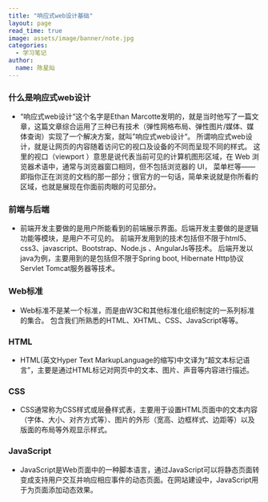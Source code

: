 ```yaml
---
title: "响应式web设计基础"
layout: page
read_time: true
image: assets/image/banner/note.jpg
categories: 
  - 学习笔记
author: 
  name: 陈星灿
---
```


### 什么是响应式web设计
* “响应式web设计“这个名字是Ethan Marcotte发明的，就是当时他写了一篇文章，这篇文章综合运用了三种已有技术（弹性网格布局、弹性图片/媒体、媒体查询）实现了一个解决方案，就叫”响应式web设计“。
所谓响应式web设计，就是让网页的内容随着访问它的视口及设备的不同而呈现不同的样式。
这里的视口（viewport ）意思是说代表当前可见的计算机图形区域，在 Web 浏览器术语中，通常与浏览器窗口相同，但不包括浏览器的 UI， 菜单栏等——即指你正在浏览的文档的那一部分；很官方的一句话，简单来说就是你所看的区域，也就是展现在你面前肉眼的可见部分。

### 前端与后端
* 前端开发主要做的是用户所能看到的前端展示界面。后端开发主要做的是逻辑功能等模块，是用户不可见的。
前端开发用到的技术包括但不限于html5、css3、javascript、Bootstrap、Node.js 、AngularJs等技术。
后端开发以java为例，主要用到的是包括但不限于Spring boot, Hibernate Http协议 Servlet Tomcat服务器等技术。

### Web标准
* Web标准不是某一个标准，而是由W3C和其他标准化组织制定的一系列标准的集合。 包含我们所熟悉的HTML、XHTML、CSS、JavaScript等等。

### HTML
* HTML(英文Hyper Text MarkupLanguage的缩写)中文译为“超文本标记语言”，主要是通过HTML标记对网页中的文本、图片、声音等内容进行描述。

### CSS
* CSS通常称为CSS样式或层叠样式表，主要用于设置HTML页面中的文本内容（字体、大小、对齐方式等）、图片的外形（宽高、边框样式、边距等）以及版面的布局等外观显示样式。

### JavaScript
* JavaScript是Web页面中的一种脚本语言，通过JavaScript可以将静态页面转变成支持用户交互并响应相应事件的动态页面。在网站建设中，JavaScript用于为页面添加动态效果。